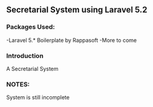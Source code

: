 ## Secretarial System using Laravel 5.2

### Packages Used:
-Laravel 5.* Boilerplate by Rappasoft
-More to come

### Introduction

A Secretarial System


### NOTES:

System is still incomplete
